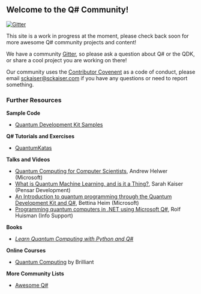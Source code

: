 ## Welcome to the Q# Community!

[![Gitter](https://badges.gitter.im/qsharp-community/community.svg)](https://gitter.im/qsharp-community/community?utm_source=badge&utm_medium=badge&utm_campaign=pr-badge)

This site is a work in progress at the moment, please check back soon for more awesome Q# community projects and content!

We have a community [Gitter](https://gitter.im/qsharp-community/community?utm_source=share-link&utm_medium=link&utm_campaign=share-link), so please ask a question about Q# or the QDK, or share a cool project you are working on there!

Our community uses the [Contributor Covenent](https://www.contributor-covenant.org/) as a code of conduct, please email [sckaiser@sckaiser.com](mailto:sckaiser@sckaiser.com) if you have any questions or need to report something.

### Further Resources ###

**Sample Code**
- [Quantum Development Kit Samples](https://github.com/Microsoft/Quantum)

**Q# Tutorials and Exercises**
- [QuantumKatas](https://github.com/Microsoft/QuantumKatas/)

**Talks and Videos**
- [Quantum Computing for Computer Scientists](https://speakerdeck.com/ahelwer/quantum-computing-for-computer-scientists), Andrew Helwer (Microsoft)
- [What is Quantum Machine Learning, and is it a Thing?](https://www.sckaiser.com/research/talks/ml4all_2019/), Sarah Kaiser (Pensar Development)
- [An Introduction to quantum programming through the Quantum Development Kit and Q#](https://www.youtube.com/watch?v=AjBLsrGgEkY), Bettina Heim (Microsoft)
- [Programming quantum computers in .NET using Microsoft Q#](https://www.youtube.com/watch?v=qOg6weW-IDo), Rolf Huisman (Info Support)

**Books**
- [_Learn Quantum Computing with Python and Q#_](https://www.manning.com/books/learn-quantum-computing-with-python-and-q-sharp)

**Online Courses**
- [Quantum Computing](https://brilliant.org/courses/quantum-computing/) by Brilliant

**More Community Lists**
- [Awesome Q#](https://project-awesome.org/ebraminio/awesome-qsharp)
